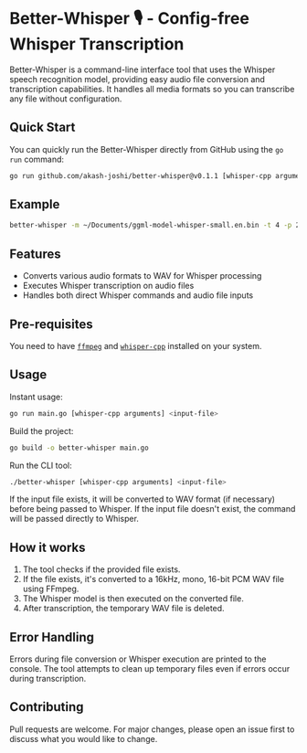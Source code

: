 # Better-Whisper 🎙️ - Config-free Whisper Transcription

Better-Whisper is a command-line interface tool that uses the Whisper speech recognition model, providing easy audio file conversion and transcription capabilities. It handles all media formats so you can transcribe any file without configuration.

## Quick Start

You can quickly run the Better-Whisper directly from GitHub using the `go run` command:

```sh
go run github.com/akash-joshi/better-whisper@v0.1.1 [whisper-cpp arguments] <input-file>
```

## Example

```sh
better-whisper -m ~/Documents/ggml-model-whisper-small.en.bin -t 4 -p 2 -ml 21 -sow -osrt
```

## Features

- Converts various audio formats to WAV for Whisper processing
- Executes Whisper transcription on audio files
- Handles both direct Whisper commands and audio file inputs

## Pre-requisites

You need to have [`ffmpeg`](https://formulae.brew.sh/formula/ffmpeg) and [`whisper-cpp`](https://formulae.brew.sh/formula/whisper-cpp) installed on your system.

## Usage

Instant usage:

```sh
go run main.go [whisper-cpp arguments] <input-file>
```

Build the project:

```sh
go build -o better-whisper main.go
```

Run the CLI tool:

```sh
./better-whisper [whisper-cpp arguments] <input-file>
```

If the input file exists, it will be converted to WAV format (if necessary) before being passed to Whisper. If the input file doesn't exist, the command will be passed directly to Whisper.

## How it works

1. The tool checks if the provided file exists.
2. If the file exists, it's converted to a 16kHz, mono, 16-bit PCM WAV file using FFmpeg.
3. The Whisper model is then executed on the converted file.
4. After transcription, the temporary WAV file is deleted.

## Error Handling

Errors during file conversion or Whisper execution are printed to the console. The tool attempts to clean up temporary files even if errors occur during transcription.

## Contributing

Pull requests are welcome. For major changes, please open an issue first to discuss what you would like to change.